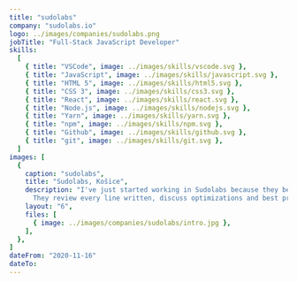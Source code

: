 ```yaml
---
title: "sudolabs"
company: "sudolabs.io"
logo: ../images/companies/sudolabs.png
jobTitle: "Full-Stack JavaScript Developer"
skills:
  [
    { title: "VSCode", image: ../images/skills/vscode.svg },
    { title: "JavaScript", image: ../images/skills/javascript.svg },
    { title: "HTML 5", image: ../images/skills/html5.svg },
    { title: "CSS 3", image: ../images/skills/css3.svg },
    { title: "React", image: ../images/skills/react.svg },
    { title: "Node.js", image: ../images/skills/nodejs.svg },
    { title: "Yarn", image: ../images/skills/yarn.svg },
    { title: "npm", image: ../images/skills/npm.svg },
    { title: "Github", image: ../images/skills/github.svg },
    { title: "git", image: ../images/skills/git.svg },
  ]
images: [
  {
    caption: "sudolabs",
    title: "Sudolabs, Košice",
    description: "I've just started working in Sudolabs because they believe that code quality, performance, and visual output are all equally important.
      They review every line written, discuss optimizations and best practices in whole team, so they are able to scale software infinitely, save costs and elevate the expansion process.",
    layout: "6",
    files: [
      { image: ../images/companies/sudolabs/intro.jpg },
    ],
  },
]
dateFrom: "2020-11-16"
dateTo:
---
```


